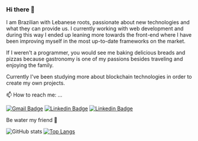 ### Hi there 👋

I am Brazilian with Lebanese roots, passionate about new technologies and what they can provide us. I currently working with web development and during this way I ended up leaning more towards the front-end where I have been improving myself in the most up-to-date frameworks on the market. 

If I weren't a programmer, you would see me baking delicious breads and pizzas because gastronomy is one of my passions besides traveling and enjoying the family. 

Currently I've been studying more about blockchain technologies in order to create my own projects.

📫 How to reach me: ...

[![Gmail Badge](https://img.shields.io/badge/-amir.zahlan@gmail.com-c14438?style=flat-square&logo=Gmail&logoColor=white&link=mailto:amir.zahlan@gmail.com)](mailto:amir.zahlan@gmail.com) [![Linkedin Badge](https://img.shields.io/badge/-Amir_Zahlan-blue?style=flat-square&logo=Linkedin&logoColor=white&link=https://www.linkedin.com/in/amirzahlan/)](https://www.linkedin.com/in/amirzahlan/) [![Linkedin Badge](https://img.shields.io/badge/-Amir_Zahlan-3399ff?style=flat-square&logo=Twitter&logoColor=white&link=https://twitter.com/amirzln)](https://twitter.com/amirzln)

Be water my friend :leaves:	


<!--
**amimaro/amimaro** is a ✨ _special_ ✨ repository because its `README.md` (this file) appears on your GitHub profile.

Here are some ideas to get you started:

- 🔭 I’m currently working on ...
- 🌱 I’m currently learning ...
- 👯 I’m looking to collaborate on ...
- 🤔 I’m looking for help with ...
- 💬 Ask me about ...
- 📫 How to reach me: ...
- 😄 Pronouns: ...
- ⚡ Fun fact: ...
-->

![GitHub stats](https://github-readme-stats.vercel.app/api?username=amimaro&count_private=true&show_icons=true&theme=tokyonight)
[![Top Langs](https://github-readme-stats.vercel.app/api/top-langs/?username=amimaro&layout=compact&theme=tokyonight&hide=jupyter%20notebook,php,java,c%23)](https://github.com/anuraghazra/github-readme-stats)
